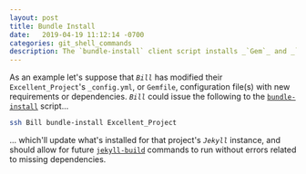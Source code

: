 ```yaml
---
layout: post
title: Bundle Install
date:   2019-04-19 11:12:14 -0700
categories: git_shell_commands
description: The `bundle-install` client script installs _`Gem`_ and _`Jekyll`_ dependencies for named repository
---
```



As an example let's suppose that _`Bill`_ has modified their `Excellent_Project`'s `_config.yml`, or `Gemfile`, configuration file(s) with new requirements or dependencies. _`Bill`_ could issue the following to the [`bundle-install`][source_master__bundle-install] script...


```bash
ssh Bill bundle-install Excellent_Project
```


... which'll update what's installed for that project's _`Jekyll`_ instance, and should allow for future [`jekyll-build`][post_jekyll-build] commands to run without errors related to missing dependencies.


[source_master__bundle-install]: https://github.com/S0AndS0/Jekyll_Admin/blob/master/git_shell_commands/bundle-install
[post_jekyll-build]: /Jekyll_Admin/git_shell_commands/jekyll-build.html
